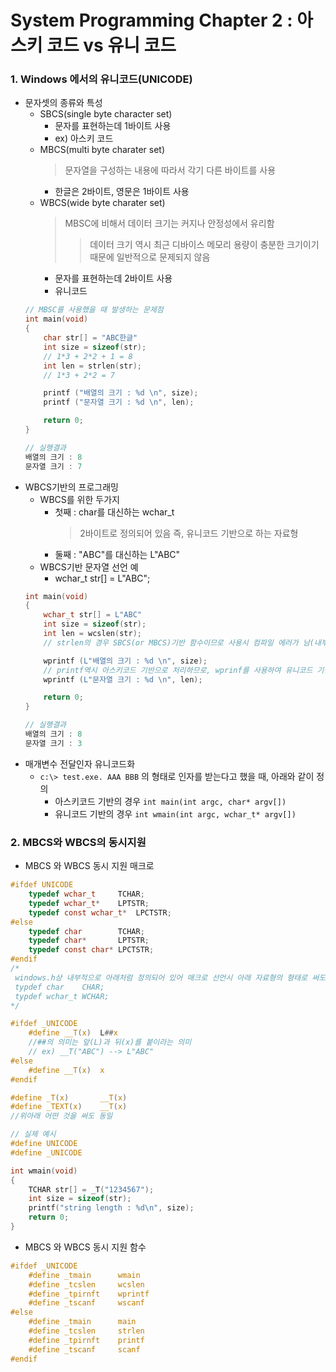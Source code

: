 # System Programming Chapter 2 : 아스키 코드 vs 유니 코드
### 1. Windows 에서의 유니코드(UNICODE)
- 문자셋의 종류와 특성
	- SBCS(single byte character set)
		- 문자를 표현하는데 1바이트 사용
		- ex) 아스키 코드
	- MBCS(multi byte charater set)
		> 문자열을 구성하는 내용에 따라서 각기 다른 바이트를 사용
		- 한글은 2바이트, 영문은 1바이트 사용
	- WBCS(wide byte charater set)
		> MBSC에 비해서 데이터 크기는 커지나 안정성에서 유리함
		>> 데이터 크기 역시 최근 디바이스 메모리 용량이 충분한 크기이기 때문에 일반적으로 문제되지 않음
		- 문자를 표현하는데 2바이트 사용
		- 유니코드
	```c
	// MBSC를 사용했을 때 발생하는 문제점
	int main(void)
	{
		char str[] = "ABC한글"
		int size = sizeof(str);
		// 1*3 + 2*2 + 1 = 8
		int len = strlen(str);
		// 1*3 + 2*2 = 7

		printf ("배열의 크기 : %d \n", size);
		printf ("문자열 크기 : %d \n", len);

		return 0;
	}

	// 실행결과
	배열의 크기 : 8
	문자열 크기 : 7
	```
- WBCS기반의 프로그래밍
	- WBCS를 위한 두가지
		- 첫째 : char를 대신하는 wchar_t
			> 2바이트로 정의되어 있음 즉, 유니코드 기반으로 하는 자료형
		- 둘째 : "ABC"를 대신하는 L"ABC"
	- WBCS기반 문자열 선언 예
		- wchar_t str[] = L"ABC";
	```c
	int main(void)
	{
		wchar_t str[] = L"ABC"
		int size = sizeof(str);
		int len = wcslen(str);
		// strlen의 경우 SBCS(or MBCS)기반 함수이므로 사용시 컴파일 에러가 남(내부적으로 매개변수가 1바이트 자료형으로 되어있음)

		wprintf (L"배열의 크기 : %d \n", size);
		// printf역시 아스키코드 기반으로 처리하므로, wprinf를 사용하여 유니코드 기반으로 처리
		wprintf (L"문자열 크기 : %d \n", len);

		return 0;
	}

	// 실행결과
	배열의 크기 : 8
	문자열 크기 : 3
	```
- 매개변수 전달인자 유니코드화
	- `c:\> test.exe. AAA BBB` 의 형태로 인자를 받는다고 했을 때, 아래와 같이 정의
		- 아스키코드 기반의 경우 `int main(int argc, char* argv[])`
		- 유니코드 기반의 경우 `int wmain(int argc, wchar_t* argv[])`

### 2. MBCS와 WBCS의 동시지원
- MBCS 와 WBCS 동시 지원 매크로
```c
#ifdef UNICODE
	typedef	wchar_t		TCHAR;
	typedef	wchar_t*	LPTSTR;
	typedef	const wchar_t*	LPCTSTR;
#else
	typedef	char		TCHAR;
	typedef	char*		LPTSTR;
	typedef	const char*	LPCTSTR;
#endif
/*
 windows.h상 내부적으로 아래처럼 정의되어 있어 매크로 선언시 아래 자료형의 형태로 써도 무방
 typdef char	CHAR;
 typdef wchar_t	WCHAR;
*/
```
```c
#ifdef _UNICODE
	#define __T(x)	L##x
	//##의 의미는 앞(L)과 뒤(x)를 붙이라는 의미
	// ex) __T("ABC") --> L"ABC"
#else
	#define __T(x)	x
#endif

#define _T(x)		__T(x)
#define _TEXT(x)	__T(x)
//위아래 어떤 것을 써도 동일
```
```c
// 실제 예시
#define UNICODE
#define _UNICODE

int wmain(void)
{
	TCHAR str[] = _T("1234567");
	int size = sizeof(str);
	printf("string length : %d\n", size);
	return 0;
}
```
- MBCS 와 WBCS 동시 지원 함수
```c
#ifdef _UNICODE
	#define	_tmain		wmain
	#define	_tcslen		wcslen
	#define	_tpirnft	wprintf
	#define	_tscanf		wscanf
#else
	#define	_tmain		main
	#define	_tcslen		strlen
	#define	_tpirnft	printf
	#define	_tscanf		scanf
#endif
```
